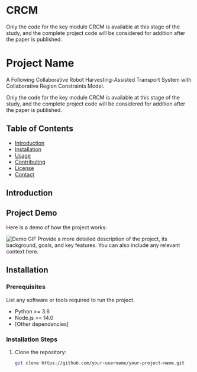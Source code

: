 # CRCM
 Only the code for the key module CRCM is available at this stage of the study, and the complete project code will be considered for addition after the paper is published.
# Project Name

A Following Collaborative Robot Harvesting-Assisted Transport System with Collaborative Region Constraints Model.

Only the code for the key module CRCM is available at this stage of the study, and the complete project code will be considered for addition after the paper is published.
## Table of Contents

- [Introduction](#introduction)
- [Installation](#installation)
- [Usage](#usage)
- [Contributing](#contributing)
- [License](#license)
- [Contact](#contact)

## Introduction

## Project Demo

Here is a demo of how the project works:

![Demo GIF](CRCM/CRCM.gif)
Provide a more detailed description of the project, its background, goals, and key features. You can also include any relevant context here.

## Installation

### Prerequisites

List any software or tools required to run the project.

- Python >= 3.6
- Node.js >= 14.0
- [Other dependencies]

### Installation Steps

1. Clone the repository:
   ```bash
   git clone https://github.com/your-username/your-project-name.git
